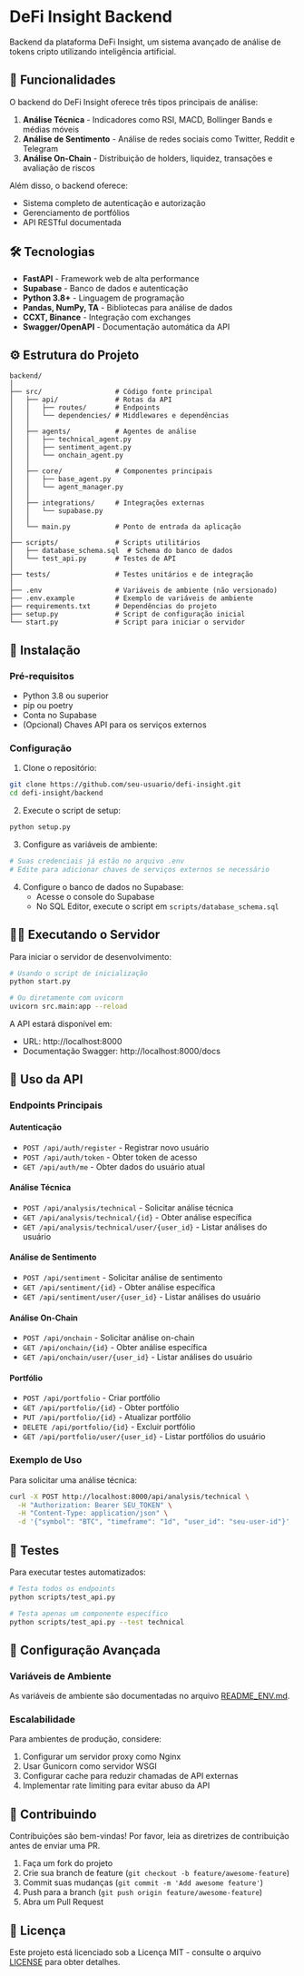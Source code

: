 # DeFi Insight Backend

Backend da plataforma DeFi Insight, um sistema avançado de análise de tokens cripto utilizando inteligência artificial.

## 🚀 Funcionalidades

O backend do DeFi Insight oferece três tipos principais de análise:

1. **Análise Técnica** - Indicadores como RSI, MACD, Bollinger Bands e médias móveis
2. **Análise de Sentimento** - Análise de redes sociais como Twitter, Reddit e Telegram
3. **Análise On-Chain** - Distribuição de holders, liquidez, transações e avaliação de riscos

Além disso, o backend oferece:

- Sistema completo de autenticação e autorização
- Gerenciamento de portfólios
- API RESTful documentada

## 🛠️ Tecnologias

- **FastAPI** - Framework web de alta performance
- **Supabase** - Banco de dados e autenticação
- **Python 3.8+** - Linguagem de programação
- **Pandas, NumPy, TA** - Bibliotecas para análise de dados
- **CCXT, Binance** - Integração com exchanges
- **Swagger/OpenAPI** - Documentação automática da API

## ⚙️ Estrutura do Projeto

```
backend/
│
├── src/                  # Código fonte principal
│   ├── api/              # Rotas da API
│   │   ├── routes/       # Endpoints
│   │   └── dependencies/ # Middlewares e dependências
│   │
│   ├── agents/           # Agentes de análise
│   │   ├── technical_agent.py
│   │   ├── sentiment_agent.py
│   │   └── onchain_agent.py
│   │
│   ├── core/             # Componentes principais
│   │   ├── base_agent.py
│   │   └── agent_manager.py
│   │
│   ├── integrations/     # Integrações externas
│   │   └── supabase.py
│   │
│   └── main.py           # Ponto de entrada da aplicação
│
├── scripts/              # Scripts utilitários
│   ├── database_schema.sql  # Schema do banco de dados
│   └── test_api.py       # Testes de API 
│
├── tests/                # Testes unitários e de integração
│
├── .env                  # Variáveis de ambiente (não versionado)
├── .env.example          # Exemplo de variáveis de ambiente
├── requirements.txt      # Dependências do projeto
├── setup.py              # Script de configuração inicial
└── start.py              # Script para iniciar o servidor
```

## 🔧 Instalação

### Pré-requisitos

- Python 3.8 ou superior
- pip ou poetry
- Conta no Supabase
- (Opcional) Chaves API para os serviços externos

### Configuração

1. Clone o repositório:
```bash
git clone https://github.com/seu-usuario/defi-insight.git
cd defi-insight/backend
```

2. Execute o script de setup:
```bash
python setup.py
```

3. Configure as variáveis de ambiente:
```bash
# Suas credenciais já estão no arquivo .env
# Edite para adicionar chaves de serviços externos se necessário
```

4. Configure o banco de dados no Supabase:
   - Acesse o console do Supabase
   - No SQL Editor, execute o script em `scripts/database_schema.sql`

## 🏃‍♂️ Executando o Servidor

Para iniciar o servidor de desenvolvimento:

```bash
# Usando o script de inicialização
python start.py

# Ou diretamente com uvicorn
uvicorn src.main:app --reload
```

A API estará disponível em:
- URL: http://localhost:8000
- Documentação Swagger: http://localhost:8000/docs

## 🔌 Uso da API

### Endpoints Principais

#### Autenticação
- `POST /api/auth/register` - Registrar novo usuário
- `POST /api/auth/token` - Obter token de acesso
- `GET /api/auth/me` - Obter dados do usuário atual

#### Análise Técnica
- `POST /api/analysis/technical` - Solicitar análise técnica
- `GET /api/analysis/technical/{id}` - Obter análise específica
- `GET /api/analysis/technical/user/{user_id}` - Listar análises do usuário

#### Análise de Sentimento
- `POST /api/sentiment` - Solicitar análise de sentimento
- `GET /api/sentiment/{id}` - Obter análise específica
- `GET /api/sentiment/user/{user_id}` - Listar análises do usuário

#### Análise On-Chain
- `POST /api/onchain` - Solicitar análise on-chain
- `GET /api/onchain/{id}` - Obter análise específica
- `GET /api/onchain/user/{user_id}` - Listar análises do usuário

#### Portfólio
- `POST /api/portfolio` - Criar portfólio
- `GET /api/portfolio/{id}` - Obter portfólio
- `PUT /api/portfolio/{id}` - Atualizar portfólio
- `DELETE /api/portfolio/{id}` - Excluir portfólio
- `GET /api/portfolio/user/{user_id}` - Listar portfólios do usuário

### Exemplo de Uso

Para solicitar uma análise técnica:

```bash
curl -X POST http://localhost:8000/api/analysis/technical \
  -H "Authorization: Bearer SEU_TOKEN" \
  -H "Content-Type: application/json" \
  -d '{"symbol": "BTC", "timeframe": "1d", "user_id": "seu-user-id"}'
```

## 🧪 Testes

Para executar testes automatizados:

```bash
# Testa todos os endpoints
python scripts/test_api.py

# Testa apenas um componente específico
python scripts/test_api.py --test technical
```

## 📝 Configuração Avançada

### Variáveis de Ambiente

As variáveis de ambiente são documentadas no arquivo [README_ENV.md](README_ENV.md).

### Escalabilidade

Para ambientes de produção, considere:

1. Configurar um servidor proxy como Nginx
2. Usar Gunicorn como servidor WSGI
3. Configurar cache para reduzir chamadas de API externas
4. Implementar rate limiting para evitar abuso da API

## 🤝 Contribuindo

Contribuições são bem-vindas! Por favor, leia as diretrizes de contribuição antes de enviar uma PR.

1. Faça um fork do projeto
2. Crie sua branch de feature (`git checkout -b feature/awesome-feature`)
3. Commit suas mudanças (`git commit -m 'Add awesome feature'`)
4. Push para a branch (`git push origin feature/awesome-feature`)
5. Abra um Pull Request

## 📄 Licença

Este projeto está licenciado sob a Licença MIT - consulte o arquivo [LICENSE](LICENSE) para obter detalhes.

